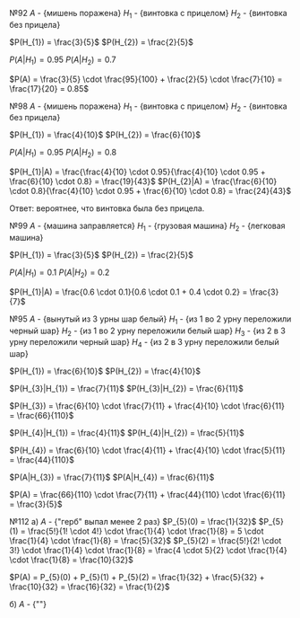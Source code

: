 №92
$A$ - {мишень поражена}
$H_{1}$ - {винтовка с прицелом}
$H_{2}$ - {винтовка без прицела}

$P(H_{1}) = \frac{3}{5}$
$P(H_{2}) = \frac{2}{5}$

$P(A|H_{1}) = 0.95$
$P(A|H_{2}) = 0.7$

$P(A) = \frac{3}{5} \cdot \frac{95}{100} + \frac{2}{5} \cdot \frac{7}{10} = \frac{17}{20} = 0.85$

№98
$A$ - {мишень поражена}
$H_{1}$ - {винтовка с прицелом}
$H_{2}$ - {винтовка без прицела}

$P(H_{1}) = \frac{4}{10}$
$P(H_{2}) = \frac{6}{10}$

$P(A|H_{1}) = 0.95$
$P(A|H_{2}) = 0.8$

$P(H_{1}|A) = \frac{\frac{4}{10} \cdot 0.95}{\frac{4}{10} \cdot 0.95 + \frac{6}{10} \cdot 0.8} = \frac{19}{43}$
$P(H_{2}|A) = \frac{\frac{6}{10} \cdot 0.8}{\frac{4}{10} \cdot 0.95 + \frac{6}{10} \cdot 0.8} = \frac{24}{43}$

Ответ: вероятнее, что винтовка была без прицела.

№99
$A$ - {машина заправляется}
$H_{1}$ - {грузовая машина}
$H_{2}$ - {легковая машина}

$P(H_{1}) = \frac{3}{5}$
$P(H_{2}) = \frac{2}{5}$

$P(A|H_{1}) = 0.1$
$P(A|H_{2}) = 0.2$

$P(H_{1}|A) = \frac{0.6 \cdot 0.1}{0.6 \cdot 0.1 + 0.4 \cdot 0.2} = \frac{3}{7}$

№95
$A$ - {вынутый из 3 урны шар белый}
$H_{1}$ - {из 1 во 2 урну переложили черный шар}
$H_{2}$ - {из 1 во 2 урну переложили белый шар}
$H_{3}$ - {из 2 в 3 урну переложили черный шар}
$H_{4}$ - {из 2 в 3 урну переложили белый шар}

$P(H_{1}) = \frac{6}{10}$
$P(H_{2}) = \frac{4}{10}$

$P(H_{3}|H_{1}) = \frac{7}{11}$
$P(H_{3}|H_{2}) = \frac{6}{11}$

$P(H_{3}) = \frac{6}{10} \cdot \frac{7}{11} + \frac{4}{10} \cdot \frac{6}{11} = \frac{66}{110}$

$P(H_{4}|H_{1}) = \frac{4}{11}$
$P(H_{4}|H_{2}) = \frac{5}{11}$

$P(H_{4}) = \frac{6}{10} \cdot \frac{4}{11} + \frac{4}{10} \cdot \frac{5}{11} = \frac{44}{110}$

$P(A|H_{3}) = \frac{7}{11}$
$P(A|H_{4}) = \frac{6}{11}$

$P(A) = \frac{66}{110} \cdot \frac{7}{11} + \frac{44}{110} \cdot \frac{6}{11} = \frac{3}{5}$

№112
а)
$A$ - {"герб" выпал менее 2 раз}
$P_{5}(0) = \frac{1}{32}$
$P_{5}(1) = \frac{5!}{1! \cdot 4!} \cdot \frac{1}{4} \cdot \frac{1}{8} = 5 \cdot \frac{1}{4} \cdot \frac{1}{8} = \frac{5}{32}$
$P_{5}(2) = \frac{5!}{2! \cdot 3!} \cdot \frac{1}{4} \cdot \frac{1}{8} = \frac{4 \cdot 5}{2} \cdot \frac{1}{4} \cdot \frac{1}{8} = \frac{10}{32}$

$P(A) = P_{5}(0) + P_{5}(1) + P_{5}(2) = \frac{1}{32} + \frac{5}{32} + \frac{10}{32} = \frac{16}{32} = \frac{1}{2}$

б)
$A$ - {""}